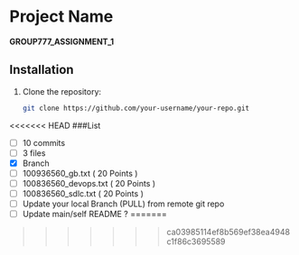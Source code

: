 # Project Name

**GROUP777_ASSIGNMENT_1**


## Installation

1. Clone the repository:

   ```bash
   git clone https://github.com/your-username/your-repo.git

<<<<<<< HEAD
###List
- [ ] 10 commits
- [ ] 3 files
- [x] Branch
- [ ] 100936560_gb.txt ( 20 Points )
- [ ] 100836560_devops.txt ( 20 Points )
- [ ] 100836560_sdlc.txt ( 20 Points )
- [ ] Update your local Branch (PULL) from remote git repo
- [ ] Update main/self README ?
=======
>>>>>>> ca03985114ef8b569ef38ea4948c1f86c3695589

